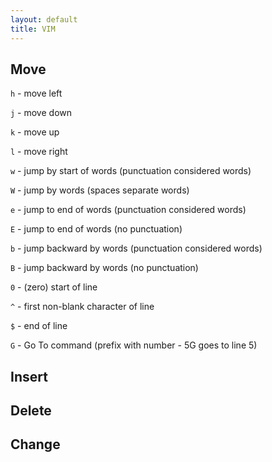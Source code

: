 ```yaml
---
layout: default
title: VIM
---
```

## Move

`h` - move left

`j` - move down

`k` - move up

`l` - move right

`w` - jump by start of words (punctuation considered words)

`W` - jump by words (spaces separate words)

`e` - jump to end of words (punctuation considered words)

`E` - jump to end of words (no punctuation)

`b` - jump backward by words (punctuation considered words)

`B` - jump backward by words (no punctuation)

`0` - (zero) start of line

`^` - first non-blank character of line

`$` - end of line

`G` - Go To command (prefix with number - 5G goes to line 5)


## Insert
## Delete
## Change